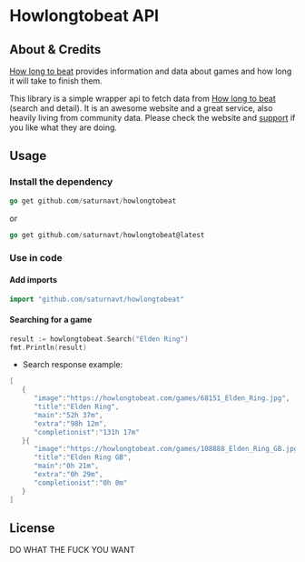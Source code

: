 # Howlongtobeat API

## About & Credits

[How long to beat](https://howlongtobeat.com/) provides information and data about games and how long it will take to finish them.

This library is a simple wrapper api to fetch data from [How long to beat](https://howlongtobeat.com/) (search and detail).
It is an awesome website and a great service, also heavily living from community data. Please check the website and [support](https://howlongtobeat.com/donate.php) if you like what they are doing.

## Usage

### Install the dependency

```go
go get github.com/saturnavt/howlongtobeat
```
or
```go
go get github.com/saturnavt/howlongtobeat@latest
```

### Use in code

#### Add imports


```go
import "github.com/saturnavt/howlongtobeat"
```


#### Searching for a game

```go
result := howlongtobeat.Search("Elden Ring")
fmt.Println(result)
```

* Search response example:

```go
[
   {
      "image":"https://howlongtobeat.com/games/68151_Elden_Ring.jpg",
      "title":"Elden Ring",
      "main":"52h 37m",
      "extra":"98h 12m",
      "completionist":"131h 17m"
   }{
      "image":"https://howlongtobeat.com/games/108888_Elden_Ring_GB.jpg",
      "title":"Elden Ring GB",
      "main":"0h 21m",
      "extra":"0h 29m",
      "completionist":"0h 0m"
   }
]
```

## License

DO WHAT THE FUCK YOU WANT